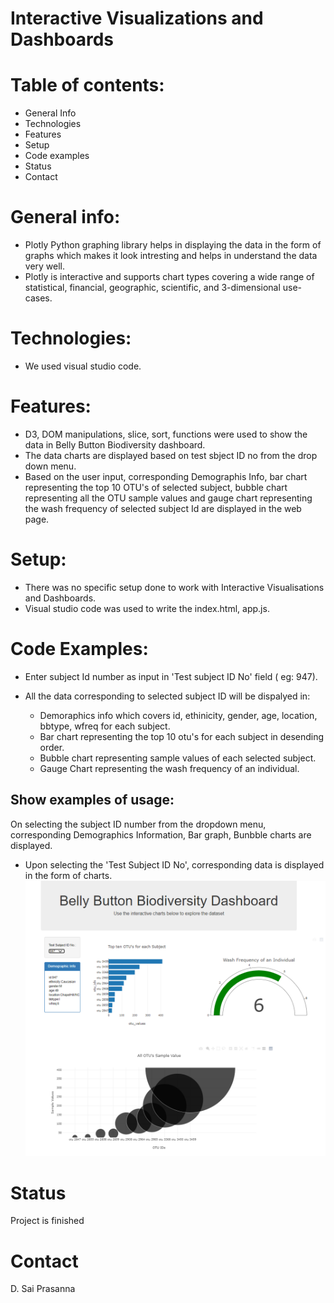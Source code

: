 # Interactive Visualizations and Dashboards

# Table of contents:
*	General Info
*	Technologies
*	Features
*	Setup
*	Code examples
*	Status
*	Contact

# General info:
*	Plotly Python graphing library helps in displaying the data in the form of graphs which makes it look intresting and helps in understand the data very well. 
*	Plotly is interactive and supports chart types covering a wide range of statistical, financial, geographic, scientific, and 3-dimensional use-cases.

# Technologies:
*	We used visual studio code.

# Features:
*	D3, DOM manipulations, slice, sort, functions were used to show the data in Belly Button Biodiversity dashboard.
*	The data charts are displayed based on test sbject ID no from the drop down menu.
*	Based on the user input, corresponding Demographis Info, bar chart representing the top 10 OTU's of selected subject, bubble chart representing all the OTU sample values and gauge chart representing the wash frequency of selected subject Id are displayed in the web page. 

# Setup:
*	There was no specific setup done to work with Interactive Visualisations and Dashboards.
*	Visual studio code was used to write the index.html, app.js.

# Code Examples:
* Enter subject Id number as input in 'Test subject ID No' field ( eg: 947).

* All the data corresponding to selected subject ID will be dispalyed in:
    * Demoraphics info which covers id, ethinicity, gender, age, location, bbtype, wfreq for each subject.
    * Bar chart representing the top 10 otu's for each subject in desending order. 
    * Bubble chart representing sample values of each selected subject. 
    * Gauge Chart representing the wash frequency of an individual.  

## Show examples of usage:
On selecting the subject ID number from the dropdown menu, corresponding Demographics Information, Bar graph, Bunbble charts are displayed.

 * Upon selecting the 'Test Subject ID No', corresponding data is displayed in the form of charts. 
 ![All the graphs and info of Selected Subject Id](./screenshots/belly_button_biodiversity.png)

 # Status
Project is finished

# Contact
D. Sai Prasanna
 







